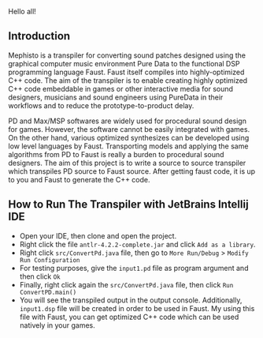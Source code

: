 Hello all! 

## Introduction
Mephisto is a transpiler for converting sound patches designed using the graphical computer music 
environment Pure Data to the functional DSP programming language Faust. Faust itself compiles into 
highly-optimized C++ code. The aim of the transpiler is to enable creating highly optimized C++ code 
embeddable in games or other interactive media for sound designers, musicians and sound engineers using 
PureData in their workflows and to reduce the prototype-to-product delay.

PD and Max/MSP softwares are widely used for procedural sound design for games.
However, the software cannot be easily integrated with games. On the other hand,
various optimized synthesizes can be developed using low level languages by Faust.
Transporting models and applying the same algorithms from PD to Faust is really
a burden to procedural sound designers. The aim of this project is to write a source
to source transpiler which transpiles PD source to Faust source. After getting faust code, it is up to you and
Faust to generate the C++ code.

## How to Run The Transpiler with JetBrains Intellij IDE
- Open your IDE, then clone and open the project.
- Right click the file `antlr-4.2.2-complete.jar` and click `Add as a library`.
- Right click `src/ConvertPd.java` file, then go to `More Run/Debug` > `Modify Run Configuration`
- For testing purposes, give the `input1.pd` file as program argument and then click `Ok`
- Finally, right click again the `src/ConvertPd.java` file, then click `Run ConvertPD.main()`
- You will see the transpiled output in the output console. Additionally, `input1.dsp` file will be created in order to
be used in Faust. My using this file with Faust, you can get optimized C++ code which can be used natively in your games.